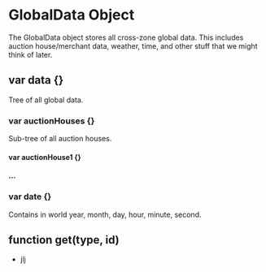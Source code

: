 # GlobalData Object

The GlobalData object stores all cross-zone global data. This includes auction house/merchant data, weather, time, and other stuff that we might think of later.

## var data {}

Tree of all global data.

### var auctionHouses {}

Sub-tree of all auction houses.

#### var auctionHouse1 {}

#### ...

### var date {}

Contains in world year, month, day, hour, minute, second.

## function get(type, id)
* jlj 
